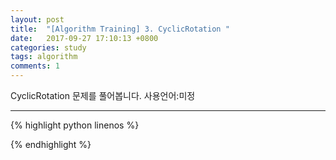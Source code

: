 ```yaml
---
layout: post
title:  "[Algorithm Training] 3. CyclicRotation "
date:   2017-09-27 17:10:13 +0800
categories: study
tags: algorithm 
comments: 1
---
```


CyclicRotation  문제를 풀어봅니다. 사용언어:미정 

---


{% highlight python linenos %}

{% endhighlight %}